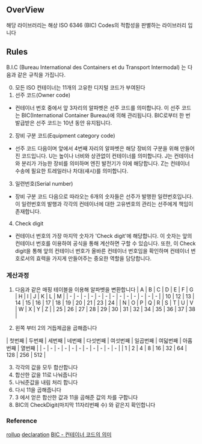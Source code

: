 ## OverView
 해당 라이브러리는 해상 ISO 6346 (BIC) Codes의 적합성을 판별하는 라이브러리 입니다

## Rules
B.I.C (Bureau International des Containers et du Transport Intermodal) 는 다음과 같은 규칙을 가집니다.

0. 모든 ISO 컨테이너는 11개의 고유한 디지털 코드가 부여된다
1. 선주 코드(Owner code)
  - 컨테이너 번호 중에서 앞 3자리의 알파벳은 선주 코드를 의미합니다. 이 선주 코드는 BIC(International Container Bureau)에 의해 관리됩니다. BIC로부터 한 번 발급받은 선주 코드는 10년 동안 유지됩니다.
2. 장비 구분 코드(Equipment category code)
  - 선주 코드 다음이며 앞에서 4번째 자리의 알파벳은 해당 장비의 구분을 위해 만들어진 코드입니다. U는 높이나 너비와 상관없이 컨테이너를 의미합니다. J는 컨테이너와 분리가 가능한 장비를 의미하며 엔진 발전기가 이에 해당합니다. Z는 컨테이너 수송에 필요한 트레일러나 차대(섀시)를 의미합니다.
3. 일련번호(Serial number)
  - 장비 구분 코드 다음으로 따라오는 6개의 숫자들은 선주가 발행한 일련번호입니다. 이 일련번호의 발행과 각각의 컨테이너에 대한 고유번호의 관리는 선주에게 책임이 존재합니다.
4. Check digit
  - 컨테이너 번호의 가장 마지막 숫자가 'Check digit'에 해당합니다. 이 숫자는 앞의 컨테이너 번호를 이용하여 공식을 통해 계산하면 구할 수 있습니다. 또한, 이 Check digit을 통해 앞의 컨테이너 번호가 올바른 컨테이너 번호임을 확인하며 컨테이너 번호로서의 효력을 가지게 만들어주는 중요한 역할을 담당합니다.

### 계산과정

1. 다음과 같은 매핑 테이블을 이용해 알파벳을 변환합니다
| A | B | C | D | E | F | G | H | I | J | K | L | M |
| - | - | - | - | - | - | - | - | - | - | - | - | - |
| 10 | 12 | 13 | 14 | 15 | 16 | 17 | 18 | 19 | 20 | 21 | 23 | 24 |
| N | O | P | Q | R | S | T | U | V | W | X | Y | Z |
| 25 | 26 | 27 | 28 | 29 | 30 | 31 | 32 | 34 | 35 | 36 | 37 | 38 |

2. 왼쪽 부터 2의 거듭제곱을 곱해줍니다

| 첫번째 | 두번째 | 세번째 | 네번째 | 다섯번째 | 여섯번째 | 일곱번째 | 여덟번째 | 아홉번째 | 열번째 |
| - | - | - | - | - | - | - | - | - | - | - |
| 1 | 2 | 4 | 8 | 16 | 32 | 64 | 128 | 256 | 512 |

3. 각각의 값을 모두 합산합니다
4. 합산한 값을 11로 나눠줍니다
5. 나눠준값을 내림 처리 합니다
6. 다시 11을 곱해줍니다
7. 3 에서 얻은 합산한 값과 11을 곱해준 값의 차를 구합니다
8. BIC의 CheckDigit(마지막 11자리번째 수) 와 같은지 확인합니다

### Reference
[rollup](https://rollupjs.org/)
[declaration](https://medium.com/@martin_hotell/typescript-library-tips-rollup-your-types-995153cc81c7)
[BIC - 컨테이너 코드의 의미](https://blog.naver.com/youngglovis0001/221621291472)